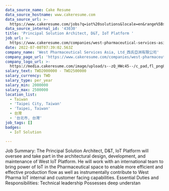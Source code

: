 ```yaml
---
data_source_name: Cake Resume
data_source_hostname: www.cakeresume.com
data_source_url: >-
  https://www.cakeresume.com/jobs?q=iot%20solutions&locale=en&range%5Bsalary_range%5D%5Bmin%5D=1000000
data_source_internal_id: '43030'
title: 'Principal Solution Architect, D&T, IoT Platform '
job_url: >-
  https://www.cakeresume.com/companies/west-pharmaceutical-services-asia-ltd_/jobs/principal-solution-architect-d-t-iot-platform
date: 2022-07-08T07:39:02.563Z
company_name: 'West Pharmaceutical Services Asia, Ltd_西氏亞洲有限公司'
company_page_url: 'https://www.cakeresume.com/companies/west-pharmaceutical-services-asia-ltd_'
company_logo_url: >-
  https://media.cakeresume.com/image/upload/s--zQ_HWc45--/c_pad,fl_png8,h_200,w_200/v1619171261/gkbfvipbcvnawaeh2biw.png
salary_text: TWD2000000 - TWD2500000
salary_currency: TWD
salary_type: per_year
salary_min: 2000000
salary_max: 2500000
location_list:
  - Taiwan
  - 'Taipei City, Taiwan'
  - 'Taipei, Taiwan'
  - 台灣
  - '台北市, 台灣'
job_tags: []
badges:
  - IoT Solution

---
```


Job Summary: The Principal Solution Architect, D&T, IoT Platform will oversee and take part in the architectural design, development, and maintenance of West IoT Platform. He will work with an international team to bring power of IoT in the Pharmaceutical space to enable more efficient and effective production flow as well as instrumentally contribute to West Pharma IoT internal and customer facing capabilities. Essential Duties and Responsibilities: Technical leadership Possesses deep understan